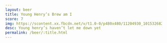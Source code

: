 ```yaml
---
layout: beer
title: Young Henry’s Brew am I
score: 7
img: https://scontent.xx.fbcdn.net/v/t1.0-0/p480x480/11204930_10153268294698745_7123736277636761157_n.jpg?oh=d6604afa8d8616cdb08084288b14564b&oe=58D3CADE
desc: Young henry’s haven’t let me down yet
permalink: /beer/:title.html
---
```

